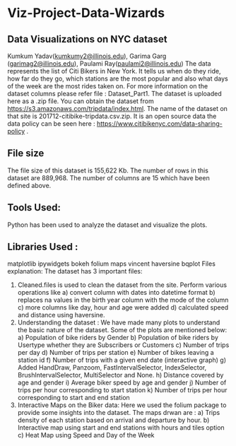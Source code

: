# Viz-Project-Data-Wizards

## Data Visualizations on NYC dataset
Kumkum Yadav(kumkumy2@illinois.edu), Garima Garg (garimag2@illinois.edu), Paulami Ray(paulami2@illinois.edu)
The data represents the list of Citi Bikers in New York. It tells us when do they ride, how far do they go, which stations are the most popular and also what days of the week are the most rides taken on. For more information on the dataset columns please refer file : Dataset_Part1. The dataset is uploaded here as a .zip file. You can obtain the dataset from https://s3.amazonaws.com/tripdata/index.html. The name of the dataset on that site is 201712-citibike-tripdata.csv.zip. It is an open source data the data policy can be seen here : https://www.citibikenyc.com/data-sharing-policy .

## File size
The file size of this dataset is 155,622 Kb. The number of rows in this dataset are 889,968. The number of columns are 15 which have been defined above.

## Tools Used:
Python has been used to analyze the dataset and visualize the plots.

## Libraries Used :
matplotlib
ipywidgets
bokeh
folium maps
vincent
haversine
bqplot
Files explanation:
The dataset has 3 important files:

1) Cleaned.files is used to clean the dataset from the site. Perform various operations like a) convert column with dates into datetime format b) replaces na values in the birth year column with the mode of the column c) more columns like day, hour and age were added d) calculated speed and distance using haversine.
2) Understanding the dataset : We have made many plots to understand the basic nature of the dataset. Some of the plots are mentioned below: a) Population of bike riders by Gender b) Population of bike riders by Usertype whether they are Subscribers or Customers c) Number of trips per day d) Number of trips per station e) Number of bikes leaving a station id f) Number of trips with a given end date (interactive graph) g) Added HandDraw, Panzoom, FastIntervalSelector, IndexSelector, BrushIntervalSelector, MultiSelector and None. h) Distance covered by age and gender i) Average biker speed by age and gender j) Number of trips per hour corresponding to start station k) Number of trips per hour corresponding to start and end station
3) Interactive Maps on the Biker data: Here we used the folium package to provide some insights into the dataset. The maps drwan are : a) Trips density of each station based on arrival and departure by hour. b) Interactive map using start and end stations with hours and tiles option c) Heat Map using Speed and Day of the Week
